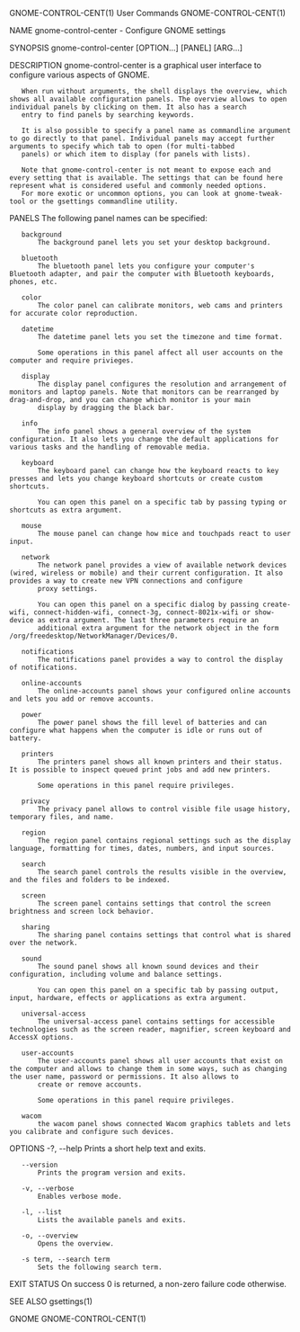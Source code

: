 GNOME-CONTROL-CENT(1)                                                                           User Commands                                                                           GNOME-CONTROL-CENT(1)



NAME
       gnome-control-center - Configure GNOME settings

SYNOPSIS
       gnome-control-center [OPTION...] [PANEL] [ARG...]

DESCRIPTION
       gnome-control-center is a graphical user interface to configure various aspects of GNOME.

       When run without arguments, the shell displays the overview, which shows all available configuration panels. The overview allows to open individual panels by clicking on them. It also has a search
       entry to find panels by searching keywords.

       It is also possible to specify a panel name as commandline argument to go directly to that panel. Individual panels may accept further arguments to specify which tab to open (for multi-tabbed
       panels) or which item to display (for panels with lists).

       Note that gnome-control-center is not meant to expose each and every setting that is available. The settings that can be found here represent what is considered useful and commonly needed options.
       For more exotic or uncommon options, you can look at gnome-tweak-tool or the gsettings commandline utility.

PANELS
       The following panel names can be specified:

       background
           The background panel lets you set your desktop background.

       bluetooth
           The bluetooth panel lets you configure your computer's Bluetooth adapter, and pair the computer with Bluetooth keyboards, phones, etc.

       color
           The color panel can calibrate monitors, web cams and printers for accurate color reproduction.

       datetime
           The datetime panel lets you set the timezone and time format.

           Some operations in this panel affect all user accounts on the computer and require privieges.

       display
           The display panel configures the resolution and arrangement of monitors and laptop panels. Note that monitors can be rearranged by drag-and-drop, and you can change which monitor is your main
           display by dragging the black bar.

       info
           The info panel shows a general overview of the system configuration. It also lets you change the default applications for various tasks and the handling of removable media.

       keyboard
           The keyboard panel can change how the keyboard reacts to key presses and lets you change keyboard shortcuts or create custom shortcuts.

           You can open this panel on a specific tab by passing typing or shortcuts as extra argument.

       mouse
           The mouse panel can change how mice and touchpads react to user input.

       network
           The network panel provides a view of available network devices (wired, wireless or mobile) and their current configuration. It also provides a way to create new VPN connections and configure
           proxy settings.

           You can open this panel on a specific dialog by passing create-wifi, connect-hidden-wifi, connect-3g, connect-8021x-wifi or show-device as extra argument. The last three parameters require an
           additional extra argument for the network object in the form /org/freedesktop/NetworkManager/Devices/0.

       notifications
           The notifications panel provides a way to control the display of notifications.

       online-accounts
           The online-accounts panel shows your configured online accounts and lets you add or remove accounts.

       power
           The power panel shows the fill level of batteries and can configure what happens when the computer is idle or runs out of battery.

       printers
           The printers panel shows all known printers and their status. It is possible to inspect queued print jobs and add new printers.

           Some operations in this panel require privileges.

       privacy
           The privacy panel allows to control visible file usage history, temporary files, and name.

       region
           The region panel contains regional settings such as the display language, formatting for times, dates, numbers, and input sources.

       search
           The search panel controls the results visible in the overview, and the files and folders to be indexed.

       screen
           The screen panel contains settings that control the screen brightness and screen lock behavior.

       sharing
           The sharing panel contains settings that control what is shared over the network.

       sound
           The sound panel shows all known sound devices and their configuration, including volume and balance settings.

           You can open this panel on a specific tab by passing output, input, hardware, effects or applications as extra argument.

       universal-access
           The universal-access panel contains settings for accessible technologies such as the screen reader, magnifier, screen keyboard and AccessX options.

       user-accounts
           The user-accounts panel shows all user accounts that exist on the computer and allows to change them in some ways, such as changing the user name, password or permissions. It also allows to
           create or remove accounts.

           Some operations in this panel require privileges.

       wacom
           the wacom panel shows connected Wacom graphics tablets and lets you calibrate and configure such devices.

OPTIONS
       -?, --help
           Prints a short help text and exits.

       --version
           Prints the program version and exits.

       -v, --verbose
           Enables verbose mode.

       -l, --list
           Lists the available panels and exits.

       -o, --overview
           Opens the overview.

       -s term, --search term
           Sets the following search term.

EXIT STATUS
       On success 0 is returned, a non-zero failure code otherwise.

SEE ALSO
       gsettings(1)



GNOME                                                                                                                                                                                   GNOME-CONTROL-CENT(1)

